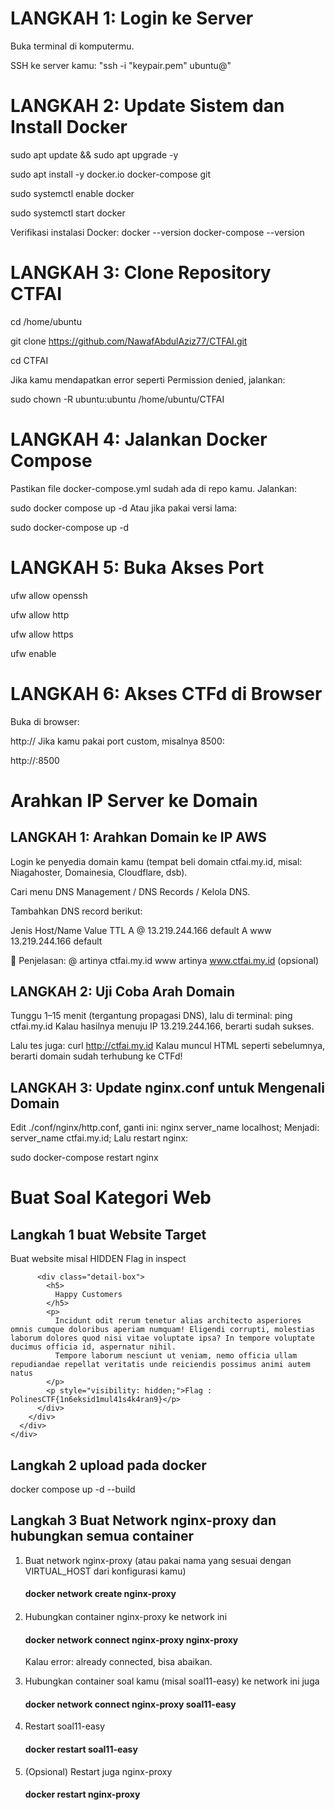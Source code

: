 # LANGKAH 1: Login ke Server
Buka terminal di komputermu.

SSH ke server kamu:
"ssh -i "keypair.pem" ubuntu@<public-ip-ec2>"

# LANGKAH 2: Update Sistem dan Install Docker

sudo apt update && sudo apt upgrade -y

sudo apt install -y docker.io docker-compose git

sudo systemctl enable docker

sudo systemctl start docker

Verifikasi instalasi Docker:
docker --version
docker-compose --version

# LANGKAH 3: Clone Repository CTFAI
cd /home/ubuntu

git clone https://github.com/NawafAbdulAziz77/CTFAI.git

cd CTFAI

Jika kamu mendapatkan error seperti Permission denied, jalankan:

sudo chown -R ubuntu:ubuntu /home/ubuntu/CTFAI

# LANGKAH 4: Jalankan Docker Compose

Pastikan file docker-compose.yml sudah ada di repo kamu. Jalankan:

sudo docker compose up -d
Atau jika pakai versi lama:

sudo docker-compose up -d

# LANGKAH 5: Buka Akses Port

ufw allow openssh

ufw allow http

ufw allow https

ufw enable

# LANGKAH 6: Akses CTFd di Browser
Buka di browser:

http://<public-ip-ec2>
Jika kamu pakai port custom, misalnya 8500:

http://<public-ip-ec2>:8500

# Arahkan IP Server ke Domain
## LANGKAH 1: Arahkan Domain ke IP AWS
Login ke penyedia domain kamu (tempat beli domain ctfai.my.id, misal: Niagahoster, Domainesia, Cloudflare, dsb).

Cari menu DNS Management / DNS Records / Kelola DNS.

Tambahkan DNS record berikut:

Jenis	Host/Name	Value	TTL
A	@	13.219.244.166	default
A	www	13.219.244.166	default

📌 Penjelasan:
@ artinya ctfai.my.id
www artinya www.ctfai.my.id (opsional)

## LANGKAH 2: Uji Coba Arah Domain
Tunggu 1–15 menit (tergantung propagasi DNS), lalu di terminal:
ping ctfai.my.id
Kalau hasilnya menuju IP 13.219.244.166, berarti sudah sukses.

Lalu tes juga:
curl http://ctfai.my.id
Kalau muncul HTML seperti sebelumnya, berarti domain sudah terhubung ke CTFd!

## LANGKAH 3: Update nginx.conf untuk Mengenali Domain
Edit ./conf/nginx/http.conf, ganti ini:
nginx
server_name localhost;
Menjadi:
server_name ctfai.my.id;
Lalu restart nginx:

sudo docker-compose restart nginx

# Buat Soal Kategori Web
## Langkah 1 buat Website Target

Buat website misal HIDDEN Flag in inspect
<!DOCTYPE html>
<html>

<head>
  <!-- Basic -->
  <meta charset="utf-8" />
  <meta http-equiv="X-UA-Compatible" content="IE=edge" />
  <!-- Mobile Metas -->
  <meta name="viewport" content="width=device-width, initial-scale=1, shrink-to-fit=no" />
  <!-- Site Metas -->
  <meta name="keywords" content="" />
  <meta name="description" content="" />
  <meta name="author" content="" />
  <link rel="shortcut icon" href="images/favicon.png" type="">

  <title> Welcome </title>

  <!-- bootstrap core css -->
  <link rel="stylesheet" type="text/css" href="css/bootstrap.css" />

  <!-- fonts style -->
  <link href="https://fonts.googleapis.com/css2?family=Roboto:wght@400;500;700;900&display=swap" rel="stylesheet">

  <!--owl slider stylesheet -->
  <link rel="stylesheet" type="text/css" href="https://cdnjs.cloudflare.com/ajax/libs/OwlCarousel2/2.3.4/assets/owl.carousel.min.css" />

  <!-- font awesome style -->
  <link href="css/font-awesome.min.css" rel="stylesheet" />

  <!-- Custom styles for this template -->
  <link href="css/style.css" rel="stylesheet" />
  <!-- responsive style -->
  <link href="css/responsive.css" rel="stylesheet" />

</head>

<body>

          <div class="detail-box">
            <h5>
              Happy Customers
            </h5>
            <p>
              Incidunt odit rerum tenetur alias architecto asperiores omnis cumque doloribus aperiam numquam! Eligendi corrupti, molestias laborum dolores quod nisi vitae voluptate ipsa? In tempore voluptate ducimus officia id, aspernatur nihil.
              Tempore laborum nesciunt ut veniam, nemo officia ullam repudiandae repellat veritatis unde reiciendis possimus animi autem natus
            </p>
            <p style="visibility: hidden;">Flag : PolinesCTF{1n6eksid1mul41s4k4ran9}</p>
          </div>
        </div>
      </div>
    </div>
  </section>

  <!-- end why section -->
</body>

</html>

## Langkah 2 upload pada docker 

docker compose up -d --build

## Langkah 3 Buat Network nginx-proxy dan hubungkan semua container
1. Buat network nginx-proxy (atau pakai nama yang sesuai dengan VIRTUAL_HOST dari konfigurasi kamu)

    <h4>docker network create nginx-proxy<h4>

2. Hubungkan container nginx-proxy ke network ini

    <h4>docker network connect nginx-proxy nginx-proxy</h4>

    Kalau error: already connected, bisa abaikan.

3. Hubungkan container soal kamu (misal soal11-easy) ke network ini juga

    <h4>docker network connect nginx-proxy soal11-easy</h4>

4. Restart soal11-easy

    <h4>docker restart soal11-easy</h4>

5. (Opsional) Restart juga nginx-proxy

    <h4>docker restart nginx-proxy</h4>
